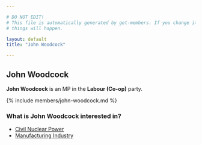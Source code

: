 ```yaml
---

# DO NOT EDIT!
# This file is automatically generated by get-members. If you change it, bad
# things will happen.

layout: default
title: "John Woodcock"

---
```


## John Woodcock

**John Woodcock** is an MP in the **Labour (Co-op)** party.

{% include members/john-woodcock.md %}

### What is John Woodcock interested in?


* [Civil Nuclear Power](/interests/civil-nuclear-power.html)
* [Manufacturing Industry](/interests/manufacturing-industry.html)
